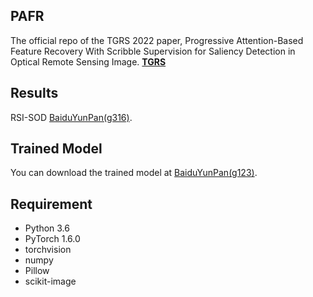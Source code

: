 ## PAFR
The official repo of the TGRS 2022 paper, Progressive Attention-Based Feature Recovery With Scribble Supervision for Saliency Detection in Optical Remote Sensing Image.
<a href="https://doi.org/10.1109/TGRS.2022.3208618"><strong> TGRS</strong></a>
## Results
RSI-SOD [BaiduYunPan(g316)](https://pan.baidu.com/s/12_OK6QOlhMcslO46wH367Q).
## Trained Model
You can download the trained model at [BaiduYunPan(g123)](https://pan.baidu.com/s/14BNIS5SUhNra3SbTqKnggw).
## Requirement
* Python 3.6
* PyTorch 1.6.0
* torchvision
* numpy
* Pillow
* scikit-image

